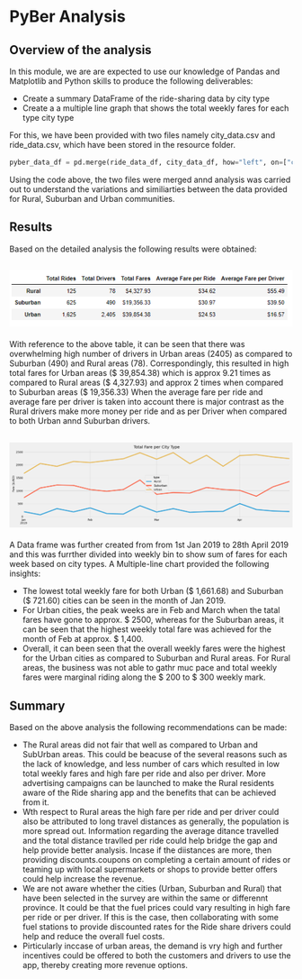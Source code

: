 # **PyBer Analysis**

## Overview of the analysis

In this module, we are are expected to use our knowledge of Pandas and Matplotlib and Python skills to produce the following deliverables:
* Create a summary DataFrame of the ride-sharing data by city type
* Create a a multiple line graph that shows the total weekly fares for each type city type
 
For this, we have been provided with two files namely city_data.csv and ride_data.csv, which have been stored in the resource folder. 
~~~python 
pyber_data_df = pd.merge(ride_data_df, city_data_df, how="left", on=["city", "city"])
~~~
Using the code above, the two files were merged annd analysis was carried out to understand the variations and similiarties between the data provided for Rural, Suburban and Urban communities. 

## Results
Based on the detailed analysis the following results were obtained:

![Summary DataFrame](https://github.com/Manishthapa2022/PyBer_analysis/blob/main/analysis/PyBer_Summary.png)
---
With reference to the above table, it can be seen that there was overwhelming high number of drivers in Urban areas (2405) as compared to Suburban (490) and Rural areas (78). Correspondingly, this resulted in high total fares for Urban areas ($ 39,854.38) which is approx 9.21 times as compared to Rural areas ($ 4,327.93) and approx 2 times when compared to Suburban areas ($ 19,356.33)
When the average fare per ride and average fare per driver is taken into account there is major contrast as the Rural drivers make more money per ride and as per Driver when compared to both Urban annd Suburban drivers. 

![Multiple city chart](https://github.com/Manishthapa2022/PyBer_analysis/blob/main/analysis/PyBer_fare_summary.png)
---
A Data frame was further created from from 1st Jan 2019 to 28th April 2019 and this was furrther divided into weekly bin to show sum of fares for each week based on city types. A Multiple-line chart provided the following insights:
* The lowest total weekly fare for both Urban ($ 1,661.68) and Suburban ($ 721.60) cities can be seen in the month of Jan 2019. 
* For Urban cities, the peak weeks are in Feb and March when the tatal fares have gone to approx. $ 2500, whereas for the Suburban areas, it can be seen that the highest weekly total fare was achieved for the month of Feb at approx. $ 1,400. 
* Overall, it can been seen that the overall weekly fares were the highest for the Urban cities as compared to Suburban and Rural areas. For Rural areas, the business was not able to gathr muc pace and total weekly fares were marginal riding along the $ 200 to $ 300 weekly mark. 

## Summary
 Based on the above analysis the following recommendations can be made:
 * The Rural areas did not fair that well as compared to Urban and SubUrban areas. This could be beacuse of the several reasons such as the lack of knowledge, and less number of cars which resulted in low total weekly fares and high fare per ride and also per driver. More advertising campaigns can be launched to make the Rural residents aware of the Ride sharing app and the benefits that can be achieved from it. 
 * Wth respect to Rural areas the high fare per ride and per driver could also be attributed to long travel distances as generally, the population is more spread out. Information regarding the average ditance travelled and the total distance travlled per ride could help bridge the gap and help provide better analysis. Incase if the diistances are more, then providing discounts.coupons on completing a certain amount of rides or teaming up with local supermarkets or shops to provide better offers could help increase the revenue.
 * We are not aware whether the cities (Urban, Suburban and Rural) that have been selected in the survey are within the same or differennt province. It could be that the fuel prices could vary resulting in high fare per ride or per driver. If this is the case, then collaborating with some fuel stations to provide discounted rates for the Ride share drivers could help and reduce the overall fuel costs.  
 * Pirticularly inccase of urban areas, the demand is vry high and further incentives could be offered to both the customers and drivers to use the app, thereby creating more revenue options. 

